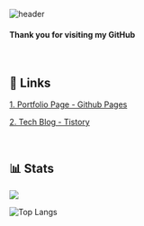 
  ![header](https://capsule-render.vercel.app/api?type=waving&color=gradient&height=250&section=header&text=SIKU-KR&fontSize=90) 


#### Thank you for visiting my GitHub

<br>

## 🔗 Links 

<a href="https://SIKU-KR.github.io">1. Portfolio Page - Github Pages</a>

<a href="https://cseant.tistory.com">2. Tech Blog - Tistory</a>

<br>

## 📊 Stats

<a href="https://solved.ac/peter020126/"><img src="http://mazassumnida.wtf/api/v2/generate_badge?boj=peter020126"></a>

![Top Langs](https://github-readme-stats.vercel.app/api/top-langs/?username=SIKU-KR&layout=donut)
